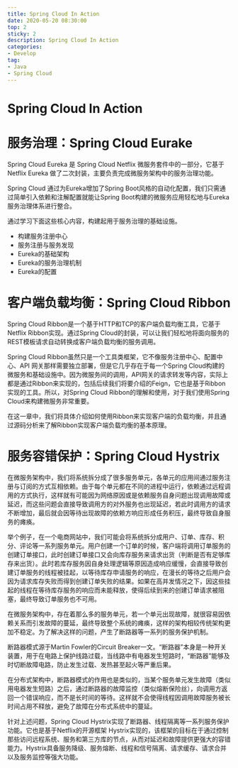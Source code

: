 ```yaml
---
title: Spring Cloud In Action
date: 2020-05-20 08:30:00
top: 2
sticky: 2
description: Spring Cloud In Action
categories:
- Develop
tag: 
- Java
- Spring Cloud
---
```


# Spring Cloud In Action

# 服务治理：Spring Cloud Eurake

Spring Cloud Eureka 是 Spring Cloud Netflix 微服务套件中的一部分，它基于 Netflix Eureka 做了二次封装，主要负责完成微服务架构中的服务治理功能。

Spring Cloud 通过为Eureka增加了Spring Boot风格的自动化配置，我们只需通过简单引入依赖和注解配置就能让Spring Boot构建的微服务应用轻松地与Eureka服务治理体系进行整合。

通过学习下面这些核心内容，构建起用于服务治理的基础设施。

- 构建服务注册中心
- 服务注册与服务发现
- Eureka的基础架构
- Eureka的服务治理机制
- Eureka的配置

# 客户端负载均衡：Spring Cloud Ribbon

Spring Cloud Ribbon是一个基于HTTP和TCP的客户端负载均衡工具，它基于Netflix Ribbon实现。通过Spring Cloud的封装，可以让我们轻松地将面向服务的REST模板请求自动转换成客户端负载均衡的服务调用。

Spring Cloud Ribbon虽然只是一个工具类框架，它不像服务注册中心、配置中心、API 网关那样需要独立部署，但是它几乎存在于每一个Spring Cloud构建的微服务和基础设施中。因为微服务间的调用，API网关的请求转发等内容，实际上都是通过Ribbon来实现的，包括后续我们将要介绍的Feign，它也是基于Ribbon实现的工具。所以，对Spring Cloud Ribbon的理解和使用，对于我们使用Spring Cloud来构建微服务非常重要。

在这一章中，我们将具体介绍如何使用Ribbon来实现客户端的负载均衡，并且通过源码分析来了解Ribbon实现客户端负载均衡的基本原理。

# 服务容错保护：Spring Cloud Hystrix

在微服务架构中，我们将系统拆分成了很多服务单元，各单元的应用间通过服务注册与订阅的方式互相依赖。由于每个单元都在不同的进程中运行，依赖通过远程调用的方式执行，这样就有可能因为网络原因或是依赖服务自身问题出现调用故障或延迟，而这些问题会直接导致调用方的对外服务也出现延迟，若此时调用方的请求不断增加，最后就会因等待出现故障的依赖方响应形成任务积压，最终导致自身服务的瘫痪。

举个例子，在一个电商网站中，我们可能会将系统拆分成用户、订单、库存、积分、评论等一系列服务单元。用户创建一个订单的时候，客户端将调用订单服务的创建订单接口，此时创建订单接口又会向库存服务来请求出货（判断是否有足够库存来出货）。此时若库存服务因自身处理逻辑等原因造成响应缓慢，会直接导致创建订单服务的线程被挂起，以等待库存申请服务的响应，在漫长的等待之后用户会因为请求库存失败而得到创建订单失败的结果。如果在高并发情况之下，因这些挂起的线程在等待库存服务的响应而未能释放，使得后续到来的创建订单请求被阻塞，最终导致订单服务也不可用。

在微服务架构中，存在着那么多的服务单元，若一个单元出现故障，就很容易因依赖关系而引发故障的蔓延，最终导致整个系统的瘫痪，这样的架构相较传统架构更加不稳定。为了解决这样的问题，产生了断路器等一系列的服务保护机制。

断路器模式源于Martin Fowler的Circuit Breaker一文。“断路器”本身是一种开关装置，用于在电路上保护线路过载，当线路中有电器发生短路时，“断路器”能够及时切断故障电路，防止发生过载、发热甚至起火等严重后果。

在分布式架构中，断路器模式的作用也是类似的，当某个服务单元发生故障（类似用电器发生短路）之后，通过断路器的故障监控（类似熔断保险丝），向调用方返回一个错误响应，而不是长时间的等待。这样就不会使得线程因调用故障服务被长时间占用不释放，避免了故障在分布式系统中的蔓延。

针对上述问题，Spring Cloud Hystrix实现了断路器、线程隔离等一系列服务保护功能。它也是基于Netflix的开源框架 Hystrix实现的，该框架的目标在于通过控制那些访问远程系统、服务和第三方库的节点，从而对延迟和故障提供更强大的容错能力。Hystrix具备服务降级、服务熔断、线程和信号隔离、请求缓存、请求合并以及服务监控等强大功能。